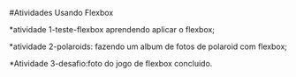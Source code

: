 #Atividades Usando Flexbox

*atividade 1-teste-flexbox aprendendo aplicar o flexbox;

*atividade 2-polaroids: fazendo um album de fotos de polaroid com flexbox;

*Atividade 3-desafio:foto do jogo de flexbox concluido.
